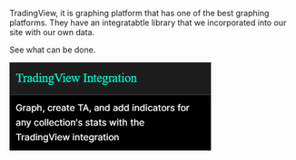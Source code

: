 
TradingView, it is graphing platform that has one of the best  graphing platforms. They have an integratabtle library that we incorporated into our site with our own data.

See what can be done.

![War Room inf](./Images/TradingView.png)